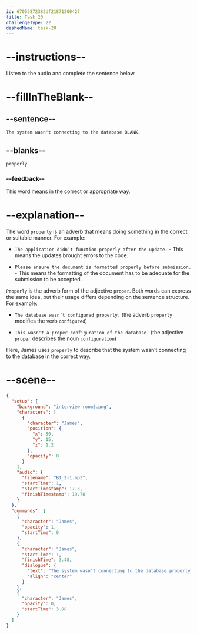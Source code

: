```yaml
---
id: 67055872382df21871200427
title: Task 20
challengeType: 22
dashedName: task-20
---
```


<!-- (Audio) James: The system wasn't connecting to the database properly. -->

# --instructions--

Listen to the audio and complete the sentence below.

# --fillInTheBlank--

## --sentence--

`The system wasn't connecting to the database BLANK.`

## --blanks--

`properly`

### --feedback--

This word means in the correct or appropriate way.

# --explanation--

The word `properly` is an adverb that means doing something in the correct or suitable manner. For example:  

- `The application didn’t function properly after the update.` - This means the updates brought errors to the code.

- `Please ensure the document is formatted properly before submission.` - This means the formatting of the document has to be adequate for the submission to be accepted.

`Properly` is the adverb form of the adjective `proper`. Both words can express the same idea, but their usage differs depending on the sentence structure. For example:

- `The database wasn’t configured properly.` (the adverb `properly` modifies the verb `configured`)

- `This wasn't a proper configuration of the database.` (the adjective `proper` describes the noun `configuration`)

Here, James uses `properly` to describe that the system wasn’t connecting to the database in the correct way.

# --scene--

```json
{
  "setup": {
    "background": "interview-room3.png",
    "characters": [
      {
        "character": "James",
        "position": {
          "x": 50,
          "y": 15,
          "z": 1.2
        },
        "opacity": 0
      }
    ],
    "audio": {
      "filename": "B1_2-1.mp3",
      "startTime": 1,
      "startTimestamp": 17.3,
      "finishTimestamp": 19.78
    }
  },
  "commands": [
    {
      "character": "James",
      "opacity": 1,
      "startTime": 0
    },
    {
      "character": "James",
      "startTime": 1,
      "finishTime": 3.48,
      "dialogue": {
        "text": "The system wasn't connecting to the database properly.",
        "align": "center"
      }
    },
    {
      "character": "James",
      "opacity": 0,
      "startTime": 3.98
    }
  ]
}
```
